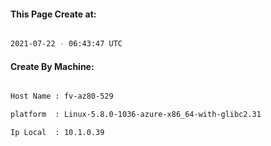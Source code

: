 
   
#### This Page Create at:

```bash

2021-07-22 - 06:43:47 UTC

```

#### Create By Machine:

```bash

Host Name : fv-az80-529

platform  : Linux-5.8.0-1036-azure-x86_64-with-glibc2.31

Ip Local  : 10.1.0.39

```

